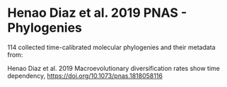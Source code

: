 # Henao Diaz et al. 2019 PNAS - Phylogenies

114 collected time-calibrated molecular phylogenies and their metadata from: 

Henao Diaz et al. 2019 Macroevolutionary diversification rates show time dependency, https://doi.org/10.1073/pnas.1818058116
